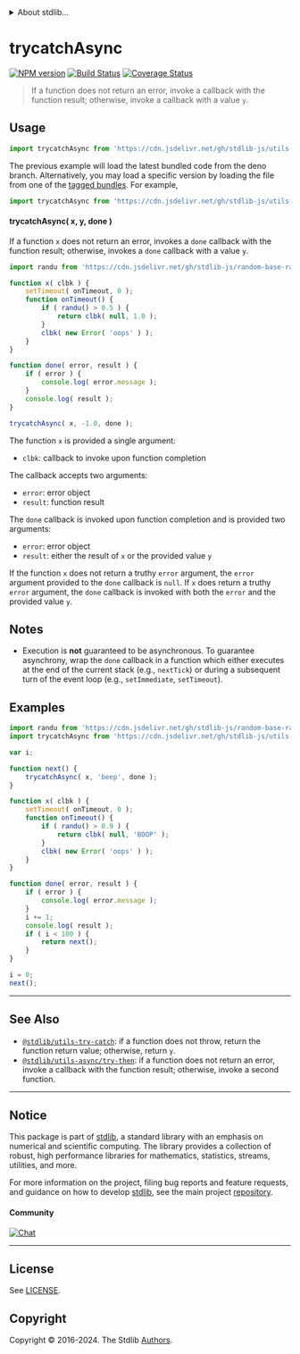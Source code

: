 <!--

@license Apache-2.0

Copyright (c) 2018 The Stdlib Authors.

Licensed under the Apache License, Version 2.0 (the "License");
you may not use this file except in compliance with the License.
You may obtain a copy of the License at

   http://www.apache.org/licenses/LICENSE-2.0

Unless required by applicable law or agreed to in writing, software
distributed under the License is distributed on an "AS IS" BASIS,
WITHOUT WARRANTIES OR CONDITIONS OF ANY KIND, either express or implied.
See the License for the specific language governing permissions and
limitations under the License.

-->


<details>
  <summary>
    About stdlib...
  </summary>
  <p>We believe in a future in which the web is a preferred environment for numerical computation. To help realize this future, we've built stdlib. stdlib is a standard library, with an emphasis on numerical and scientific computation, written in JavaScript (and C) for execution in browsers and in Node.js.</p>
  <p>The library is fully decomposable, being architected in such a way that you can swap out and mix and match APIs and functionality to cater to your exact preferences and use cases.</p>
  <p>When you use stdlib, you can be absolutely certain that you are using the most thorough, rigorous, well-written, studied, documented, tested, measured, and high-quality code out there.</p>
  <p>To join us in bringing numerical computing to the web, get started by checking us out on <a href="https://github.com/stdlib-js/stdlib">GitHub</a>, and please consider <a href="https://opencollective.com/stdlib">financially supporting stdlib</a>. We greatly appreciate your continued support!</p>
</details>

# trycatchAsync

[![NPM version][npm-image]][npm-url] [![Build Status][test-image]][test-url] [![Coverage Status][coverage-image]][coverage-url] <!-- [![dependencies][dependencies-image]][dependencies-url] -->

> If a function does not return an error, invoke a callback with the function result; otherwise, invoke a callback with a value `y`.

<!-- Section to include introductory text. Make sure to keep an empty line after the intro `section` element and another before the `/section` close. -->

<section class="intro">

</section>

<!-- /.intro -->

<!-- Package usage documentation. -->



<section class="usage">

## Usage

```javascript
import trycatchAsync from 'https://cdn.jsdelivr.net/gh/stdlib-js/utils-async-try-catch@deno/mod.js';
```
The previous example will load the latest bundled code from the deno branch. Alternatively, you may load a specific version by loading the file from one of the [tagged bundles](https://github.com/stdlib-js/utils-async-try-catch/tags). For example,

```javascript
import trycatchAsync from 'https://cdn.jsdelivr.net/gh/stdlib-js/utils-async-try-catch@v0.2.1-deno/mod.js';
```

#### trycatchAsync( x, y, done )

If a function `x` does not return an error, invokes a `done` callback with the function result; otherwise, invokes a `done` callback with a value `y`.

```javascript
import randu from 'https://cdn.jsdelivr.net/gh/stdlib-js/random-base-randu@deno/mod.js';

function x( clbk ) {
    setTimeout( onTimeout, 0 );
    function onTimeout() {
        if ( randu() > 0.5 ) {
            return clbk( null, 1.0 );
        }
        clbk( new Error( 'oops' ) );
    }
}

function done( error, result ) {
    if ( error ) {
        console.log( error.message );
    }
    console.log( result );
}

trycatchAsync( x, -1.0, done );
```

The function `x` is provided a single argument:

-   `clbk`: callback to invoke upon function completion

The callback accepts two arguments:

-   `error`: error object
-   `result`: function result

The `done` callback is invoked upon function completion and is provided two arguments:

-   `error`: error object
-   `result`: either the result of `x` or the provided value `y`

If the function `x` does not return a truthy `error` argument, the `error` argument provided to the `done` callback is `null`. If `x` does return a truthy `error` argument, the `done` callback is invoked with both the `error` and the provided value `y`.

</section>

<!-- /.usage -->

<!-- Package usage notes. Make sure to keep an empty line after the `section` element and another before the `/section` close. -->

<section class="notes">

## Notes

-   Execution is **not** guaranteed to be asynchronous. To guarantee asynchrony, wrap the `done` callback in a function which either executes at the end of the current stack (e.g., `nextTick`) or during a subsequent turn of the event loop (e.g., `setImmediate`, `setTimeout`).

</section>

<!-- /.notes -->

<!-- Package usage examples. -->

<section class="examples">

## Examples

<!-- eslint no-undef: "error" -->

```javascript
import randu from 'https://cdn.jsdelivr.net/gh/stdlib-js/random-base-randu@deno/mod.js';
import trycatchAsync from 'https://cdn.jsdelivr.net/gh/stdlib-js/utils-async-try-catch@deno/mod.js';

var i;

function next() {
    trycatchAsync( x, 'beep', done );
}

function x( clbk ) {
    setTimeout( onTimeout, 0 );
    function onTimeout() {
        if ( randu() > 0.9 ) {
            return clbk( null, 'BOOP' );
        }
        clbk( new Error( 'oops' ) );
    }
}

function done( error, result ) {
    if ( error ) {
        console.log( error.message );
    }
    i += 1;
    console.log( result );
    if ( i < 100 ) {
        return next();
    }
}

i = 0;
next();
```

</section>

<!-- /.examples -->

<!-- Section to include cited references. If references are included, add a horizontal rule *before* the section. Make sure to keep an empty line after the `section` element and another before the `/section` close. -->

<section class="references">

</section>

<!-- /.references -->

<!-- Section for related `stdlib` packages. Do not manually edit this section, as it is automatically populated. -->

<section class="related">

* * *

## See Also

-   <span class="package-name">[`@stdlib/utils-try-catch`][@stdlib/utils/try-catch]</span><span class="delimiter">: </span><span class="description">if a function does not throw, return the function return value; otherwise, return `y`.</span>
-   <span class="package-name">[`@stdlib/utils-async/try-then`][@stdlib/utils/async/try-then]</span><span class="delimiter">: </span><span class="description">if a function does not return an error, invoke a callback with the function result; otherwise, invoke a second function.</span>

</section>

<!-- /.related -->

<!-- Section for all links. Make sure to keep an empty line after the `section` element and another before the `/section` close. -->


<section class="main-repo" >

* * *

## Notice

This package is part of [stdlib][stdlib], a standard library with an emphasis on numerical and scientific computing. The library provides a collection of robust, high performance libraries for mathematics, statistics, streams, utilities, and more.

For more information on the project, filing bug reports and feature requests, and guidance on how to develop [stdlib][stdlib], see the main project [repository][stdlib].

#### Community

[![Chat][chat-image]][chat-url]

---

## License

See [LICENSE][stdlib-license].


## Copyright

Copyright &copy; 2016-2024. The Stdlib [Authors][stdlib-authors].

</section>

<!-- /.stdlib -->

<!-- Section for all links. Make sure to keep an empty line after the `section` element and another before the `/section` close. -->

<section class="links">

[npm-image]: http://img.shields.io/npm/v/@stdlib/utils-async-try-catch.svg
[npm-url]: https://npmjs.org/package/@stdlib/utils-async-try-catch

[test-image]: https://github.com/stdlib-js/utils-async-try-catch/actions/workflows/test.yml/badge.svg?branch=v0.2.1
[test-url]: https://github.com/stdlib-js/utils-async-try-catch/actions/workflows/test.yml?query=branch:v0.2.1

[coverage-image]: https://img.shields.io/codecov/c/github/stdlib-js/utils-async-try-catch/main.svg
[coverage-url]: https://codecov.io/github/stdlib-js/utils-async-try-catch?branch=main

<!--

[dependencies-image]: https://img.shields.io/david/stdlib-js/utils-async-try-catch.svg
[dependencies-url]: https://david-dm.org/stdlib-js/utils-async-try-catch/main

-->

[chat-image]: https://img.shields.io/gitter/room/stdlib-js/stdlib.svg
[chat-url]: https://app.gitter.im/#/room/#stdlib-js_stdlib:gitter.im

[stdlib]: https://github.com/stdlib-js/stdlib

[stdlib-authors]: https://github.com/stdlib-js/stdlib/graphs/contributors

[umd]: https://github.com/umdjs/umd
[es-module]: https://developer.mozilla.org/en-US/docs/Web/JavaScript/Guide/Modules

[deno-url]: https://github.com/stdlib-js/utils-async-try-catch/tree/deno
[deno-readme]: https://github.com/stdlib-js/utils-async-try-catch/blob/deno/README.md
[umd-url]: https://github.com/stdlib-js/utils-async-try-catch/tree/umd
[umd-readme]: https://github.com/stdlib-js/utils-async-try-catch/blob/umd/README.md
[esm-url]: https://github.com/stdlib-js/utils-async-try-catch/tree/esm
[esm-readme]: https://github.com/stdlib-js/utils-async-try-catch/blob/esm/README.md
[branches-url]: https://github.com/stdlib-js/utils-async-try-catch/blob/main/branches.md

[stdlib-license]: https://raw.githubusercontent.com/stdlib-js/utils-async-try-catch/main/LICENSE

<!-- <related-links> -->

[@stdlib/utils/try-catch]: https://github.com/stdlib-js/utils-try-catch/tree/deno

[@stdlib/utils/async/try-then]: https://github.com/stdlib-js/utils-async-try-then/tree/deno

<!-- </related-links> -->

</section>

<!-- /.links -->

